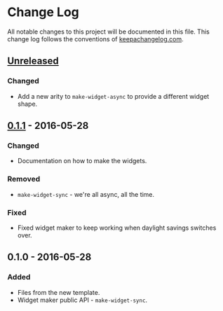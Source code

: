 # Change Log
All notable changes to this project will be documented in this file. This change log follows the conventions of [keepachangelog.com](http://keepachangelog.com/).

## [Unreleased]
### Changed
- Add a new arity to `make-widget-async` to provide a different widget shape.

## [0.1.1] - 2016-05-28
### Changed
- Documentation on how to make the widgets.

### Removed
- `make-widget-sync` - we're all async, all the time.

### Fixed
- Fixed widget maker to keep working when daylight savings switches over.

## 0.1.0 - 2016-05-28
### Added
- Files from the new template.
- Widget maker public API - `make-widget-sync`.

[Unreleased]: https://github.com/your-name/spec-play/compare/0.1.1...HEAD
[0.1.1]: https://github.com/your-name/spec-play/compare/0.1.0...0.1.1
